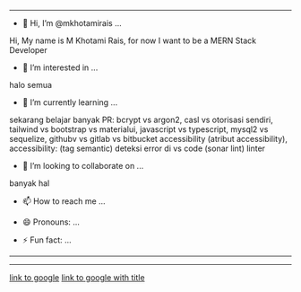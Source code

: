 <!---
mkhotamirais/mkhotamirais is a ✨ special ✨ repository because its `README.md` (this file) appears on your GitHub profile.
You can click the Preview link to take a look at your changes.
--->


---

- 👋 Hi, I’m @mkhotamirais ...

Hi, My name is M Khotami Rais, for now I want to be a MERN Stack Developer
- 👀 I’m interested in ...

halo semua
- 🌱 I’m currently learning ...

sekarang belajar banyak
PR: bcrypt vs argon2, casl vs otorisasi sendiri, tailwind vs bootstrap vs materialui, javascript vs typescript, mysql2 vs sequelize, githubv vs gitlab vs bitbucket
accessibility (atribut accessibility), accessibility: (tag semantic)
deteksi error di vs code (sonar lint) linter
- 💞️ I’m looking to collaborate on ...

banyak hal
- 📫 How to reach me ...


- 😄 Pronouns: ...
- ⚡ Fun fact: ...

---

---

[link to google](https://google.com)
[link to google with title](https://google.com, "title google.com")



